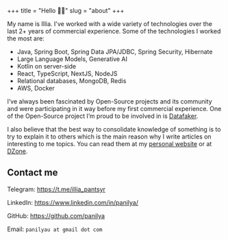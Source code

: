 +++
title = "Hello 👋🏼"
slug = "about"
+++

My name is Illia. I've worked with a wide variety of technologies over the last 2+ years of commercial experience. Some of the technologies I worked the most are:

- Java, Spring Boot, Spring Data JPA/JDBC, Spring Security, Hibernate
- Large Language Models, Generative AI
- Kotlin on server-side
- React, TypeScript, NextJS, NodeJS
- Relational databases, MongoDB, Redis
- AWS, Docker

I’ve always been fascinated by Open-Source projects and its community and were participating in it way before my first commercial experience. One of the Open-Source project I’m proud to be involved in is [Datafaker](https://github.com/datafaker-net/datafaker).

I also believe that the best way to consolidate knowledge of something is to try to explain it to others which is the main reason why I write articles on interesting to me topics. You can read them at my [personal website](https://panilya.github.io/posts/) or at [DZone](https://dzone.com/users/4453271/panilya.html).

## Contact me

Telegram: <https://t.me/illia_pantsyr>

LinkedIn: <https://www.linkedin.com/in/panilya/>

GitHub: <https://github.com/panilya>

Email: `panilyau at gmail dot com`
